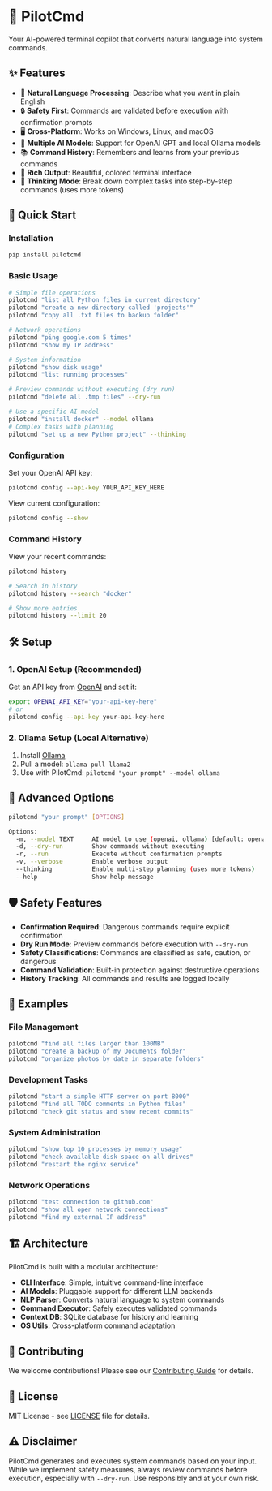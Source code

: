 # 🚁 PilotCmd

Your AI-powered terminal copilot that converts natural language into system commands.

## ✨ Features

- 🧠 **Natural Language Processing**: Describe what you want in plain English
- 🔒 **Safety First**: Commands are validated before execution with confirmation prompts
- 🖥️ **Cross-Platform**: Works on Windows, Linux, and macOS
- 🤖 **Multiple AI Models**: Support for OpenAI GPT and local Ollama models
- 📚 **Command History**: Remembers and learns from your previous commands
- 🎨 **Rich Output**: Beautiful, colored terminal interface
- 🧩 **Thinking Mode**: Break down complex tasks into step-by-step commands (uses more tokens)

## 🚀 Quick Start

### Installation

```bash
pip install pilotcmd
```

### Basic Usage

```bash
# Simple file operations
pilotcmd "list all Python files in current directory"
pilotcmd "create a new directory called 'projects'"
pilotcmd "copy all .txt files to backup folder"

# Network operations
pilotcmd "ping google.com 5 times"
pilotcmd "show my IP address"

# System information
pilotcmd "show disk usage"
pilotcmd "list running processes"

# Preview commands without executing (dry run)
pilotcmd "delete all .tmp files" --dry-run

# Use a specific AI model
pilotcmd "install docker" --model ollama
# Complex tasks with planning
pilotcmd "set up a new Python project" --thinking
```

### Configuration

Set your OpenAI API key:
```bash
pilotcmd config --api-key YOUR_API_KEY_HERE
```

View current configuration:
```bash
pilotcmd config --show
```

### Command History

View your recent commands:
```bash
pilotcmd history

# Search in history
pilotcmd history --search "docker"

# Show more entries
pilotcmd history --limit 20
```

## 🛠️ Setup

### 1. OpenAI Setup (Recommended)

Get an API key from [OpenAI](https://platform.openai.com/api-keys) and set it:

```bash
export OPENAI_API_KEY="your-api-key-here"
# or
pilotcmd config --api-key your-api-key-here
```

### 2. Ollama Setup (Local Alternative)

1. Install [Ollama](https://ollama.ai/)
2. Pull a model: `ollama pull llama2`
3. Use with PilotCmd: `pilotcmd "your prompt" --model ollama`

## 🔧 Advanced Options

```bash
pilotcmd "your prompt" [OPTIONS]

Options:
  -m, --model TEXT     AI model to use (openai, ollama) [default: openai]
  -d, --dry-run        Show commands without executing
  -r, --run            Execute without confirmation prompts
  -v, --verbose        Enable verbose output
  --thinking           Enable multi-step planning (uses more tokens)
  --help               Show help message
```

## 🛡️ Safety Features

- **Confirmation Required**: Dangerous commands require explicit confirmation
- **Dry Run Mode**: Preview commands before execution with `--dry-run`
- **Safety Classifications**: Commands are classified as safe, caution, or dangerous
- **Command Validation**: Built-in protection against destructive operations
- **History Tracking**: All commands and results are logged locally

## 📁 Examples

### File Management
```bash
pilotcmd "find all files larger than 100MB"
pilotcmd "create a backup of my Documents folder"
pilotcmd "organize photos by date in separate folders"
```

### Development Tasks
```bash
pilotcmd "start a simple HTTP server on port 8000"
pilotcmd "find all TODO comments in Python files"
pilotcmd "check git status and show recent commits"
```

### System Administration
```bash
pilotcmd "show top 10 processes by memory usage"
pilotcmd "check available disk space on all drives"
pilotcmd "restart the nginx service"
```

### Network Operations
```bash
pilotcmd "test connection to github.com"
pilotcmd "show all open network connections"
pilotcmd "find my external IP address"
```

## 🏗️ Architecture

PilotCmd is built with a modular architecture:

- **CLI Interface**: Simple, intuitive command-line interface
- **AI Models**: Pluggable support for different LLM backends
- **NLP Parser**: Converts natural language to system commands
- **Command Executor**: Safely executes validated commands
- **Context DB**: SQLite database for history and learning
- **OS Utils**: Cross-platform command adaptation

## 🤝 Contributing

We welcome contributions! Please see our [Contributing Guide](CONTRIBUTING.md) for details.

## 📄 License

MIT License - see [LICENSE](LICENSE) file for details.

## ⚠️ Disclaimer

PilotCmd generates and executes system commands based on your input. While we implement safety measures, always review commands before execution, especially with `--dry-run`. Use responsibly and at your own risk. 

